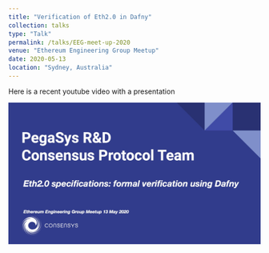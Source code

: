 ```yaml
---
title: "Verification of Eth2.0 in Dafny"
collection: talks
type: "Talk"
permalink: /talks/EEG-meet-up-2020
venue: "Ethereum Engineering Group Meetup"
date: 2020-05-13
location: "Sydney, Australia"
---
```


Here is a recent youtube video with a presentation 

[![EEG Meet-up Dafny](EEG-Meetup-Dafny.jpg)](https://www.youtube.com/watch?v=UCSwkUQO_no "EEG: Verification of Eth2.0 using Dafny")


